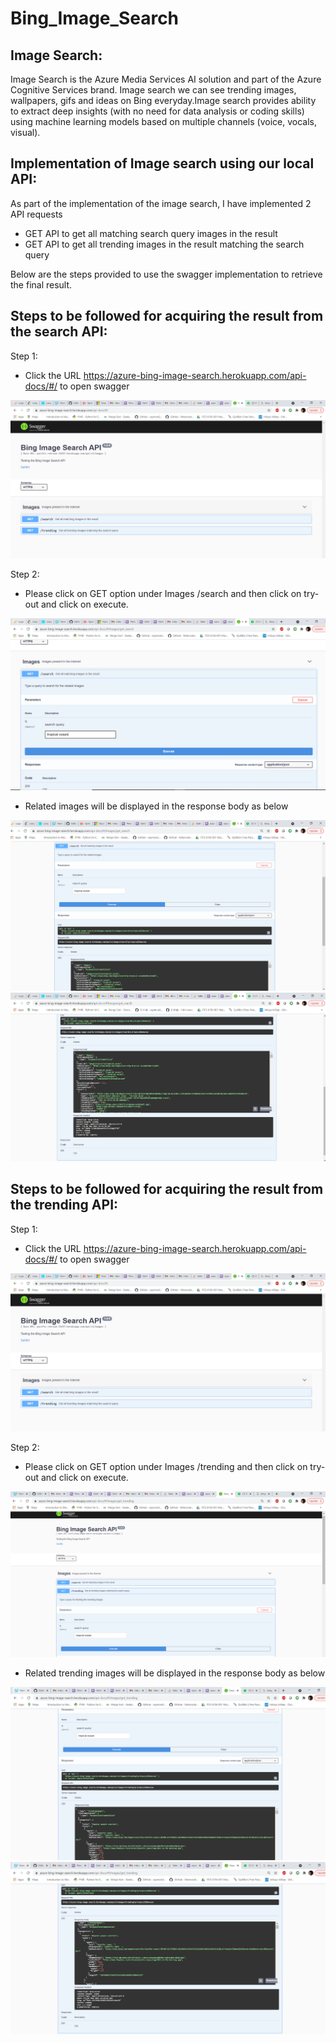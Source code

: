 # Bing_Image_Search

## Image Search:
Image Search is the Azure Media Services AI solution and part of the Azure Cognitive Services brand. Image search we can see trending images, wallpapers, gifs and ideas on Bing everyday.Image search provides ability to extract deep insights (with no need for data analysis or coding skills) using machine learning models based on multiple channels (voice, vocals, visual).

## Implementation of Image search using our local API:
As part of the implementation of the image search, I have implemented 2 API requests

- GET API to get all matching search query images in the result
- GET API to get all trending images in the result matching the search query

Below are the steps provided to use the swagger implementation to retrieve the final result.

## Steps to be followed for acquiring the result from the search API:
Step 1:

- Click the URL https://azure-bing-image-search.herokuapp.com/api-docs/#/ to open swagger

![](Images/1.PNG)

Step 2:
- Please click on GET option under Images /search and then click on try-out and click on execute.

![](Images/2.PNG)

 - Related images will be displayed in the response body as below
 
 ![](Images/3.PNG)
 ![](Images/4.PNG)
 
## Steps to be followed for acquiring the result from the trending API:
Step 1:

- Click the URL https://azure-bing-image-search.herokuapp.com/api-docs/#/ to open swagger

![](Images/1.PNG)


Step 2:
- Please click on GET option under Images /trending and then click on try-out and click on execute.

![](Images/5.PNG)


 - Related trending images will be displayed in the response body as below
 
 ![](Images/6.PNG)
 ![](Images/7.PNG)




 



